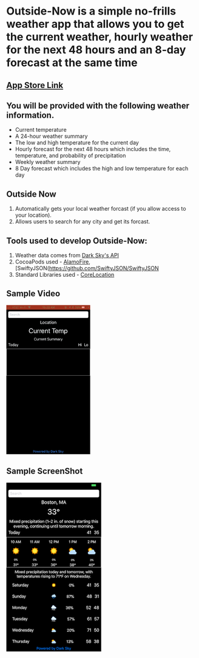 # Outside-Now is a simple no-frills weather app that allows you to get the current weather, hourly weather for the next 48 hours and an 8-day forecast at the same time

## [App Store Link](https://itunes.apple.com/us/app/outsidenow/id1329825045?mt=8)


## You will be provided with the following weather information.
- Current temperature
- A 24-hour weather summary
- The low and high temperature for the current day
- Hourly forecast for the next 48 hours which includes the time, temperature, and probability of precipitation
- Weekly weather summary
- 8 Day forecast which includes the high and low temperature for each day

## Outside Now 
  1. Automatically gets your local weather forcast (if you allow access to your location).
  2. Allows users to search for any city and get its forcast.

## Tools used to develop Outside-Now:
  1. Weather data comes from [Dark Sky's API](https://darksky.net/dev)
  2. CocoaPods used - [AlamoFire](https://github.com/Alamofire/Alamofire),[SwiftyJSON(https://github.com/SwiftyJSON/SwiftyJSON
  3. Standard Libraries used - [CoreLocation](https://developer.apple.com/documentation/corelocation)


## Sample Video

![Alt Text](https://github.com/dtroupe18/Outside-Now/blob/master/Samples/DemoVideo.gif)

## Sample ScreenShot

![Alt Text](https://github.com/dtroupe18/Outside-Now/blob/master/Samples/ScreenShot.PNG)

